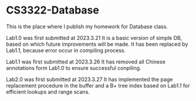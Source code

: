 # CS3322-Database
This is the place where I publish my homework for Database class.

Lab1.0 was first submitted at 2023.3.21
It is a basic version of simple DB, based on which future improvements will be made.
It has been replaced by Lab1.1, because error occur in compiling process.

Lab1.1 was first submitted at 2023.3.26
It has removed all Chinese annotations form Lab1.0 to ensure successful conpiling.

Lab2.0 was first submitted at 2023.3.27
It has implemented the page replacement procedure in the buffer and a B+ tree index based on Lab1.1 for efficient lookups and range scans.
